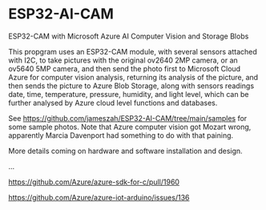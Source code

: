 # ESP32-AI-CAM
ESP32-CAM with Microsoft Azure AI Computer Vision and Storage Blobs

This propgram uses an ESP32-CAM module, with several sensors attached with I2C, to take pictures with the original ov2640 2MP camera, or an ov5640 5MP camera, and then send the photo first to Microsoft Cloud Azure for computer vision analysis, returning its analysis of the picture, and then sends the picture to Azure Blob Storage, along with sensors readings date, time, temperature, pressure, humidity, and light level, which can be further analysed by Azure cloud level functions and databases.

See https://github.com/jameszah/ESP32-AI-CAM/tree/main/samples for some sample photos.  Note that Azure computer vision got Mozart wrong, apparently Marcia Davenport had something to do with that paining.

More details coming on hardware and software installation and design.

...

https://github.com/Azure/azure-sdk-for-c/pull/1960

https://github.com/Azure/azure-iot-arduino/issues/136
